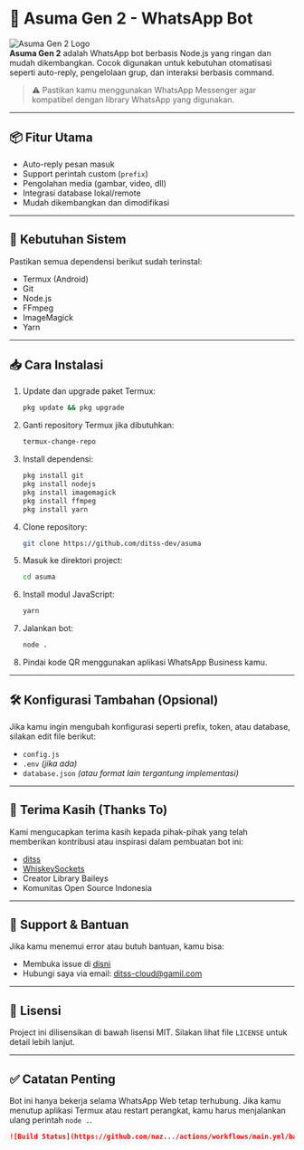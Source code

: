 # 🧠 Asuma Gen 2 - WhatsApp Bot  
  
![Asuma Gen 2 Logo](https://n.uguu.se/HoZfesxq.jpg)    
**Asuma Gen 2** adalah WhatsApp bot berbasis Node.js yang ringan dan mudah dikembangkan. Cocok digunakan untuk kebutuhan otomatisasi seperti auto-reply, pengelolaan grup, dan interaksi berbasis command.  
  
> ⚠️ Pastikan kamu menggunakan WhatsApp Messenger agar kompatibel dengan library WhatsApp yang digunakan.  
  
---  
  
## 📦 Fitur Utama  
- Auto-reply pesan masuk  
- Support perintah custom (`prefix`)  
- Pengolahan media (gambar, video, dll)  
- Integrasi database lokal/remote  
- Mudah dikembangkan dan dimodifikasi  
  
---  
  
## 🧰 Kebutuhan Sistem  
  
Pastikan semua dependensi berikut sudah terinstal:  
  
- Termux (Android)  
- Git  
- Node.js  
- FFmpeg  
- ImageMagick  
- Yarn  
  
---  
  
## 📥 Cara Instalasi  
  
1. Update dan upgrade paket Termux:  
   ```bash  
   pkg update && pkg upgrade  
   ```  
  
2. Ganti repository Termux jika dibutuhkan:  
   ```bash  
   termux-change-repo  
   ```  
  
3. Install dependensi:  
   ```bash  
   pkg install git  
   pkg install nodejs  
   pkg install imagemagick  
   pkg install ffmpeg  
   pkg install yarn  
   ```  
  
4. Clone repository:  
   ```bash  
   git clone https://github.com/ditss-dev/asuma  
   ```  
  
5. Masuk ke direktori project:  
   ```bash  
   cd asuma  
   ```  
  
6. Install modul JavaScript:  
   ```bash  
   yarn  
   ```  
  
7. Jalankan bot:  
   ```bash  
   node .  
   ```  
  
8. Pindai kode QR menggunakan aplikasi WhatsApp Business kamu.  
  
---  
  
## 🛠️ Konfigurasi Tambahan (Opsional)  
  
Jika kamu ingin mengubah konfigurasi seperti prefix, token, atau database, silakan edit file berikut:  
- `config.js`  
- `.env` *(jika ada)*  
- `database.json` *(atau format lain tergantung implementasi)*  
  
---  
  
## 🙏 Terima Kasih (Thanks To)  
  
Kami mengucapkan terima kasih kepada pihak-pihak yang telah memberikan kontribusi atau inspirasi dalam pembuatan bot ini:  
  
- [ditss](https://github.com/ditss-dev)  
- [WhiskeySockets](https://github.com/WhiskeySockets)  
- Creator Library Baileys  
- Komunitas Open Source Indonesia  
  
---  
  
## 💬 Support & Bantuan  
  
Jika kamu menemui error atau butuh bantuan, kamu bisa:  
- Membuka issue di [disni](https://github.com/ditss-dev/asuma/issues)  
- Hubungi saya via email: ditss-cloud@gamil.com  
  
---  
  
## 📄 Lisensi  
  
Project ini dilisensikan di bawah lisensi MIT. Silakan lihat file `LICENSE` untuk detail lebih lanjut.  
  
---  
  
## ✅ Catatan Penting  
  
Bot ini hanya bekerja selama WhatsApp Web tetap terhubung. Jika kamu menutup aplikasi Termux atau restart perangkat, kamu harus menjalankan ulang perintah `node .`.  
```markdown  
![Build Status](https://github.com/naz.../actions/workflows/main.yml/badge.svg)  
```  
